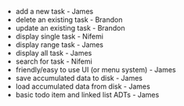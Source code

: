 - add a new task - James
- delete an existing task - Brandon
- update an existing task - Brandon
- display single task - Nifemi
- display range task - James
- display all task - James
- search for task - Nifemi
- friendly/easy to use UI (or menu system) - James
- save accumulated data to disk - James
- load accumulated data from disk - James
- basic todo item and linked list ADTs - James